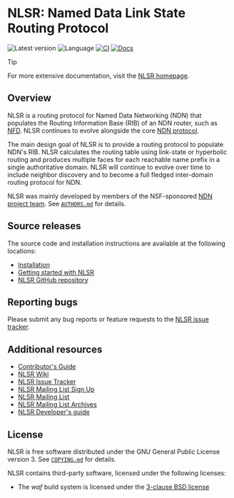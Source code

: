 # NLSR: Named Data Link State Routing Protocol

![Latest version](https://img.shields.io/github/v/tag/named-data/NLSR?label=Latest%20version)
![Language](https://img.shields.io/badge/C%2B%2B-17-blue)
[![CI](https://github.com/named-data/NLSR/actions/workflows/ci.yml/badge.svg)](https://github.com/named-data/NLSR/actions/workflows/ci.yml)
[![Docs](https://github.com/named-data/NLSR/actions/workflows/docs.yml/badge.svg)](https://github.com/named-data/NLSR/actions/workflows/docs.yml)

> [!TIP]
> For more extensive documentation, visit the [NLSR homepage](https://docs.named-data.net/NLSR/current/).

## Overview

NLSR is a routing protocol for Named Data Networking (NDN) that populates the Routing Information
Base (RIB) of an NDN router, such as [NFD](https://github.com/named-data/NFD). NLSR continues to
evolve alongside the core [NDN protocol](https://docs.named-data.net/NDN-packet-spec/current/).

The main design goal of NLSR is to provide a routing protocol to populate NDN's RIB.
NLSR calculates the routing table using link-state or hyperbolic routing and produces
multiple faces for each reachable name prefix in a single authoritative domain. NLSR
will continue to evolve over time to include neighbor discovery and to become a full
fledged inter-domain routing protocol for NDN.

NLSR was mainly developed by members of the NSF-sponsored [NDN project team](
https://named-data.net/project/participants/). See [`AUTHORS.md`](AUTHORS.md) for details.

## Source releases

The source code and installation instructions are available at the following locations:

- [Installation](https://docs.named-data.net/NLSR/current/INSTALL.html)
- [Getting started with NLSR](https://docs.named-data.net/NLSR/current/GETTING-STARTED.html)
- [NLSR GitHub repository](https://github.com/named-data/NLSR)

## Reporting bugs

Please submit any bug reports or feature requests to the
[NLSR issue tracker](https://redmine.named-data.net/projects/nlsr/issues).

## Additional resources

- [Contributor's Guide](https://github.com/named-data/.github/blob/main/CONTRIBUTING.md)
- [NLSR Wiki](https://redmine.named-data.net/projects/nlsr/wiki)
- [NLSR Issue Tracker](https://redmine.named-data.net/projects/nlsr/issues)
- [NLSR Mailing List Sign Up](https://listserv.memphis.edu/scripts/wa.exe?GETPW1)
- [NLSR Mailing List](https://listserv.memphis.edu/scripts/wa.exe?SUBED1=NLSR-HELP-L&A=1)
- [NLSR Mailing List Archives](https://listserv.memphis.edu/scripts/wa.exe?A0=NLSR-HELP-L)
- [NLSR Developer's guide](https://github.com/named-data/NLSR/blob/developers-guide/NLSR-Developers-Guide.pdf)

## License

NLSR is free software distributed under the GNU General Public License version 3.
See [`COPYING.md`](COPYING.md) for details.

NLSR contains third-party software, licensed under the following licenses:

- The *waf* build system is licensed under the [3-clause BSD license](waf)
